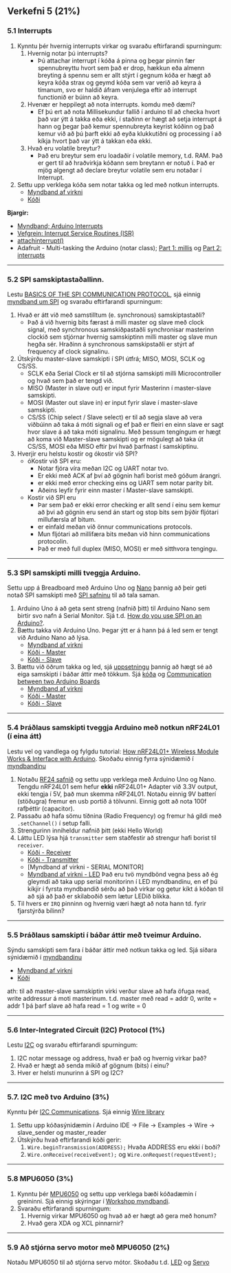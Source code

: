 ## Verkefni 5 (21%)

### 5.1 Interrupts 
1. Kynntu þér hvernig interrupts virkar og svaraðu eftirfarandi spurningum:
   1. Hvernig notar þú interrupts?
      - Þú attachar interrupt í kóða á pinna og þegar pinnin fær spennubreyttu hvort sem það er drop, hækkun eða almenn breyting á spennu sem er allt stýrt í gegnum                     kóða er hægt að keyra kóða strax og geymd kóða sem var verið að keyra á tímanum, svo er haldið áfram venjulega eftir að interrupt functionið er búinn að keyra.
   1. Hvenær er heppilegt að nota interrupts. komdu með dæmi?
      - Ef þú ert að nota Millisekundur fallið í arduino til að checka hvort það var ýtt á takka eða ekki, í staðinn er hægt að setja interrupt á hann og þegar það kemur                 spennubreyta keyrist kóðinn og það kemur við að þú þarft ekki að eyða klukkutíðni og processing í að kíkja hvort það var ýtt á takkan eða ekki.
   1. Hvað eru volatile breytur?
      - Það eru breytur sem eru loadaðir í volatile memory, t.d. RAM. Það er gert til að hraðvirkja kóðann sem breytann er notuð í. Það er mjög algengt að declare breytur               volatile sem eru notaðar í Interrupt. 
1. Settu upp verklega kóða sem notar takka og led með notkun interrupts.
   - [Myndband af virkni](https://youtu.be/JBGjoEG0Slo)
   - [Kóði](https://github.com/sveinnoli/vesm2h21/blob/main/verkefni5/5.1_interrupts/interrupt/interrupt.ino)

**Bjargir:**
- [Myndband; Arduino Interrupts](https://www.youtube.com/watch?v=QtyOiTw0oQc) 
- [Vefgrein: Interrupt Service Routines (ISR)](http://gammon.com.au/interrupts)
- [attachinterrupt()](https://www.arduino.cc/reference/en/language/functions/external-interrupts/attachinterrupt/)
- Adafruit - Multi-tasking the Arduino (notar class); [Part 1: millis](https://learn.adafruit.com/multi-tasking-the-arduino-part-1) og [Part 2: interrupts](https://learn.adafruit.com/multi-tasking-the-arduino-part-2/overview)

---

### 5.2 SPI samskiptastaðallinn. 
Lestu [BASICS OF THE SPI COMMUNICATION PROTOCOL](https://www.circuitbasics.com/basics-of-the-spi-communication-protocol), sjá einnig [myndband um SPI](https://www.youtube.com/watch?v=ldRkXTBw9_o) og svaraðu eftirfarandi spurningum:
   
   1. Hvað er átt við með samstilltum (e. synchronous) samskiptastaðli?
      - Það á við hvernig bits færast á milli master og slave með clock signal, með synchronous samskiðpastaðli synchronisar masterinn clockið sem stjórnar hvernig samskiptinn           milli master og slave mun hegða sér. Hraðinn á synchronous samskipstaðli er stýrt af frequency af clock signalinu.
   3. Útskýrðu master-slave samskipti í SPI útfrá; MISO, MOSI, SCLK og CS/SS.
      - SCLK eða Serial Clock er til að stjórna samskipti milli Microcontroller og hvað sem það er tengd við.
      - MISO (Master in slave out) er input fyrir Masterinn í master-slave samskipti.
      - MOSI (Master out slave in) er input fyrir slave í master-slave samskipti.
      - CS/SS (Chip select / Slave select) er til að segja slave að vera viðbúinn að taka á móti signali og ef það er fleiri en einn slave er sagt hvor slave á að taka móti             signalinu.
      Með þessum tengíngum er hægt að koma við Master-slave samskipti og er mögulegt að taka út CS/SS, MOSI eða MISO eftir því hvað þarfnast í samskiptinu.
   4. Hverjir eru helstu kostir og ókostir við SPI?
      - óKostir við SPI eru:
         - Notar fjóra víra meðan I2C og UART notar tvo.
         - Er ekki með ACK af því að gögnin hafi borist með góðum árangri.
         - er ekki með error checking eins og UART sem notar parity bit.
         - Aðeins leyfir fyrir einn master í Master-slave samskipti.
      - Kostir við SPI eru 
          - Þar sem það er ekki error checking er allt send í einu sem kemur að þvi að gögnin eru send án start og stop bits sem þýðir fljótari millufærsla af bitum.
          - er einfald meðan við önnur communications protocols.
          - Mun fljótari að millifæra bits meðan við hinn communications protocolin.
          - Það er með full duplex (MISO, MOSI) er með sitthvora tengingu.

---

### 5.3 SPI samskipti milli tveggja Arduino. 
Settu upp á Breadboard með Arduino Uno og [Nano](https://www.arduino.cc/en/pmwiki.php?n=Main/ArduinoBoardNano) þannig að þeir geti notað SPI samskipti með [SPI safninu](https://www.arduino.cc/en/reference/SPI) til að tala saman.
1. Arduino Uno á að geta sent streng (nafnið þitt) til Arduino Nano sem birtir svo nafn á Serial Monitor. Sjá t.d. [How do you use SPI on an Arduino?](https://arduino.stackexchange.com/questions/16348/how-do-you-use-spi-on-an-arduino).
1. Bættu takka við Arduino Uno. Þegar ýtt er á hann þá á led sem er tengt við Arduino Nano að lýsa. 
   - [Myndband af virkni](https://youtu.be/d85kyIewoYc)
   - [Kóði - Master](https://github.com/sveinnoli/vesm2h21/blob/main/verkefni5/5.3_SPI_Communications_Arduino/5.3_2-3_ardu_comm_btn_lights/Master_SPI/Master_SPI.ino)
   - [Kóði - Slave](https://github.com/sveinnoli/vesm2h21/blob/main/verkefni5/5.3_SPI_Communications_Arduino/5.3_2-3_ardu_comm_btn_lights/Slave_SPI/Slave_SPI.ino)
1. Bættu við öðrum takka og led, sjá [uppsetningu](https://raw.githubusercontent.com/VESM3/V21/master/Myndir/SPI.png)  þannig að hægt sé að eiga samskipti í báðar áttir með tökkum. Sjá [kóða](https://gist.github.com/gestskoli/d2069beb5c4d0cf7c9351d75dfc3e2b0) og [Communication between two Arduino Boards](https://circuitdigest.com/microcontroller-projects/arduino-spi-communication-tutorial) 
   - [Myndband af virkni](https://youtu.be/w2A9PUIwKpY)
   - [Kóði - Master](https://github.com/sveinnoli/vesm2h21/blob/main/verkefni5/5.3_SPI_Communications_Arduino/5.3_2-3_ardu_comm_btn_lights/Master_SPI/Master_SPI.ino)
   - [Kóði - Slave](https://github.com/sveinnoli/vesm2h21/blob/main/verkefni5/5.3_SPI_Communications_Arduino/5.3_2-3_ardu_comm_btn_lights/Slave_SPI/Slave_SPI.ino)
<!-- 1. Bættu takka við Arduino Uno. Þegar ýtt er á hann þá á led sem er tengt við Arduino Nano að lýsa. -->

---

### 5.4 Þráðlaus samskipti tveggja Arduino með notkun nRF24L01 (í eina átt) 
Lestu vel og vandlega og fylgdu tutorial: [How nRF24L01+ Wireless Module Works & Interface with Arduino](https://lastminuteengineers.com/nrf24l01-arduino-wireless-communication/). Skoðaðu einnig fyrra sýnidæmið í [myndbandinu](https://howtomechatronics.com/tutorials/arduino/arduino-wireless-communication-nrf24l01-tutorial/)

1. Notaðu [RF24 safnið](https://github.com/nRF24/RF24) og settu upp verklega með Arduino Uno og Nano. Tengdu nRF24L01 sem hefur **ekki** nRF24L01+ Adapter við 3.3V output, ekki tengja í 5V, það mun skemma nRF24L01. Notaðu einnig 9V batterí (stöðugra) fremur en usb portið á tölvunni. Einnig gott að nota 100f rafþéttir (capacitor).
1. Passaðu að hafa sömu tíðnina (Radio Frequency) og fremur há gildi með `.setChannel()` í setup falli.
1. Strengurinn inniheldur nafnið þitt (ekki Hello World)
1. Láttu LED lýsa hjá `transmitter` sem staðfestir að strengur hafi borist til `receiver`. 
   - [Kóði - Receiver](https://github.com/sveinnoli/vesm2h21/blob/main/verkefni5/5.4_Wireless_nRF24L01_oneway/Receiver/Receiver.ino)
   - [Kóði - Transmitter](https://github.com/sveinnoli/vesm2h21/blob/main/verkefni5/5.4_Wireless_nRF24L01_oneway/transmitter/transmitter.ino)
   - [Myndband af virkni - SERIAL MONITOR]
   - [Myndband af virkni - LED](https://youtu.be/tdYbaj1a9CA)
Það eru tvö myndbönd vegna þess að ég gleymdi að taka upp seríal monitorinn í LED myndbandinu, en ef þú kíkjir í fyrsta myndbandið sérðu að það virkar og getur kíkt á kóðan til að sjá að það er skilaboðið sem lætur LEDið blikka.
1. Til hvers er `IRQ` pinninn og hvernig væri hægt að nota hann td. fyrir fjarstýrða bílinn?

---

### 5.5 Þráðlaus samskipti í báðar áttir með tveimur Arduino. 
Sýndu samskipti sem fara í báðar áttir með notkun takka og led. Sjá síðara sýnidæmið í [myndbandinu](https://howtomechatronics.com/tutorials/arduino/arduino-wireless-communication-nrf24l01-tutorial/)
   - [Myndband af virkni](https://youtu.be/8b_cnncqXsI)
   - [Kóði](https://github.com/sveinnoli/vesm2h21/blob/main/verkefni5/5.5_Wireless_nRF24L01_twoway/5.5_wirless_comm_twoway/5.5_wirless_comm_twoway.ino)

   ath: til að master-slave samskiptin virki verður slave að hafa öfuga read, write addressur á moti masterinum. t.d. master með read = addr 0, write = addr 1 þá þarf slave að      hafa read = 1 og write = 0

---

### 5.6 Inter-Integrated Circuit (I2C) Protocol (1%)
Lestu [I2C](https://www.circuitbasics.com/basics-of-the-i2c-communication-protocol/) og svaraðu eftirfarandi spurningum:

   1. I2C notar message og address, hvað er það og hvernig virkar það?
   1. Hvað er hægt að senda mikið af gögnum (bits) í einu?
   1. Hver er helsti munurinn á SPI og I2C? 

---

### 5.7. I2C með tvo Arduino (3%)
Kynntu þér [I2C Communications](https://dronebotworkshop.com/i2c-arduino-arduino/). Sjá einnig [Wire library](https://www.arduino.cc/en/reference/wire)

1. Settu upp kóðasýnidæmin í Arduino IDE -> File -> Examples -> Wire -> slave_sender og master_reader
1. Útskýrðu hvað eftirfarandi kóði gerir:
   1. `Wire.beginTransmission(ADDRESS);` Hvaða ADDRESS eru ekki í boði?
   1. `Wire.onReceive(receiveEvent);` og `Wire.onRequest(requestEvent);` 

<!--
1. Settu upp síðari tilraunina **Arduino Remote Using I2C** (með breytiviðnámi og led) sem kemur fyrir í [I2C Communications](https://dronebotworkshop.com/i2c-arduino-arduino/) verklega. 
-->
---

### 5.8 MPU6050 (3%) 
1. Kynntu þér [MPU6050](https://lastminuteengineers.com/mpu6050-accel-gyro-arduino-tutorial/) og settu upp verklega bæði kóðadæmin í greininni. Sjá einnig skýringar í [Workshop myndbandi](https://dronebotworkshop.com/mpu-6050-level/).
1. Svaraðu eftirfarandi spurningum:
   1. Hvernig virkar MPU6050 og hvað að er hægt að gera með honum?
   1. Hvað gera XDA og XCL pinnarnir?
 
---

### 5.9 Að stjórna servo motor með MPU6050 (2%) 
Notaðu MPU6050 til að stjórna servo mótor. Skoðaðu t.d. [LED](https://www.youtube.com/watch?v=7ZmmFVJ8dAI) og [Servo](https://maker.pro/arduino/tutorial/how-to-control-a-servo-with-an-arduino-and-mpu6050)

<!--
- [Workshop: 3D Simulation With Processing](https://www.instructables.com/id/Arduino-MPU6050-GY521-6-Axis-Accelerometer-Gyro-3D/)
-->
